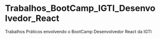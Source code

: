 # Trabalhos_BootCamp_IGTI_Desenvolvedor_React

Trabalhos Práticos envolvendo o BootCamp Desenvolvedor React da IGTI
